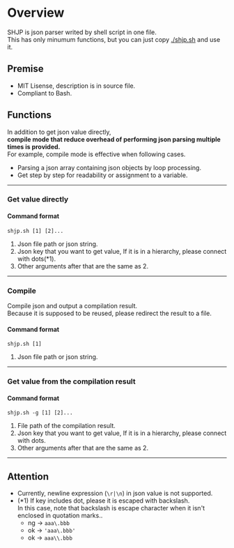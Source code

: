 # Overview

SHJP is json parser writed by shell script in one file.  
This has only minumum functions, but you can just copy [./shjp.sh](./shjp.sh) and use it.

## Premise

- MIT Lisense, description is in source file.
- Compliant to Bash.

## Functions

In addition to get json value directly,  
**compile mode that reduce overhead of performing json parsing multiple times is provided.**  
For example, compile mode is effective when following cases.
 - Parsing a json array containing json objects by loop processing.
 - Get step by step for readability or assignment to a variable.

***
### Get value directly

#### Command format
`shjp.sh [1] [2]...`
1. Json file path or json string.
2. Json key that you want to get value, If it is in a hierarchy, please connect with dots(*1).
3. Other arguments after that are the same as 2.

***
### Compile

Compile json and output a compilation result.  
Because it is supposed to be reused, please redirect the result to a file.

#### Command format
`shjp.sh [1]`
1. Json file path or json string.

***
### Get value from the compilation result

#### Command format
`shjp.sh -g [1] [2]...`
1. File path of the compilation result.
2. Json key that you want to get value, If it is in a hierarchy, please connect with dots.
3. Other arguments after that are the same as 2.

***
## Attention

- Currently, newline expression (`\r|\n`) in json value is not supported.
- (*1) If key includes dot, please it is escaped with backslash.  
    In this case, note that backslash is escape character when it isn't enclosed in quotation marks..
  - ng -> `aaa\.bbb` 
  - ok -> `'aaa\.bbb'`
  - ok -> `aaa\\.bbb`
